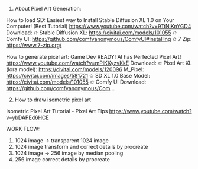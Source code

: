1. About Pixel Art Generation:

How to load SD:
Easiest way to Install Stable Diffusion XL 1.0 on Your Computer! (Best Tutorial)
https://www.youtube.com/watch?v=9TtNiKnYGD4
Download: 
✩ Stable Diffusion XL: https://civitai.com/models/101055
✩ Comfy UI: https://github.com/comfyanonymous/ComfyUI#installing
✩ 7 Zip: https://www.7-zip.org/

How to generate pixel art:
Game Dev READY! AI has Perfected Pixel Art!
https://www.youtube.com/watch?v=mPlKKyzvKkE
Download: 
✩ Pixel Art XL (lora model): https://civitai.com/models/120096
M_Pixel: https://civitai.com/images/581721
✩ SD XL 1.0 Base Model: https://civitai.com/models/101055
✩ Comfy UI Download: https://github.com/comfyanonymous/Com...

2. How to draw isometric pixel art

Isometric Pixel Art Tutorial - Pixel Art Tips
https://www.youtube.com/watch?v=ybDAPEd6HCE


WORK FLOW:
1. 1024 image -> transparent 1024 image
2. 1024 image transform and correct details by procreate
3. 1024 image -> 256 image by median pooling
4. 256 image correct details by procreate